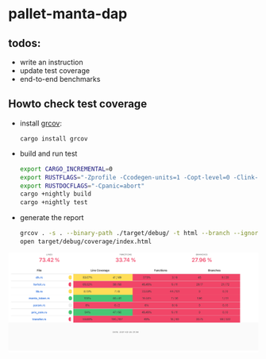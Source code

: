 # pallet-manta-dap

## todos:

* write an instruction 
* update test coverage
* end-to-end benchmarks


## Howto check test coverage
* install [grcov](https://github.com/mozilla/grcov):
  ```
  cargo install grcov
  ```
* build and run test
  ``` sh
  export CARGO_INCREMENTAL=0
  export RUSTFLAGS="-Zprofile -Ccodegen-units=1 -Copt-level=0 -Clink-dead-code -Coverflow-checks=off -Zpanic_abort_tests -Cpanic=abort"
  export RUSTDOCFLAGS="-Cpanic=abort"
  cargo +nightly build
  cargo +nightly test 
  ```
* generate the report 
  ``` sh
  grcov . -s . --binary-path ./target/debug/ -t html --branch --ignore-not-existing -o ./target/debug/coverage/
  open target/debug/coverage/index.html
  ```


![Result](https://github.com/Manta-Network/pallet-manta-dap/blob/master/coverage/coverage.png)
